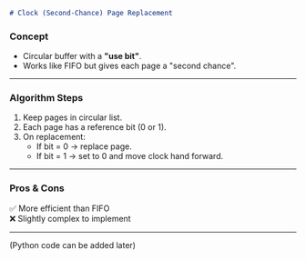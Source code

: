 ```markdown
# Clock (Second-Chance) Page Replacement  
```

### Concept  
- Circular buffer with a **"use bit"**.  
- Works like FIFO but gives each page a "second chance".  

---

### Algorithm Steps  
1. Keep pages in circular list.  
2. Each page has a reference bit (0 or 1).  
3. On replacement:  
   - If bit = 0 → replace page.  
   - If bit = 1 → set to 0 and move clock hand forward.  

---

### Pros & Cons  
✅ More efficient than FIFO  
❌ Slightly complex to implement  

---

(Python code can be added later)  
